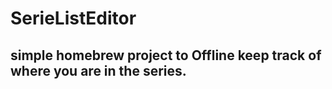 # SerieListEditor

simple homebrew project to Offline keep track of where you are in the series.
---